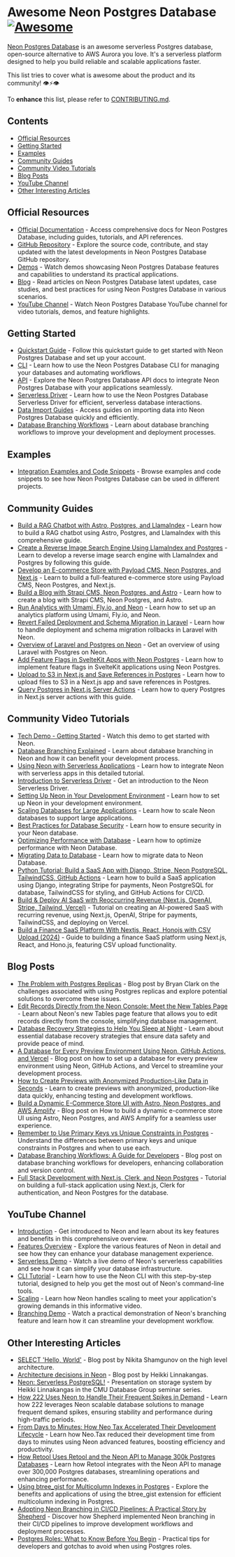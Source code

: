 # Awesome Neon Postgres Database  [![Awesome](https://awesome.re/badge-flat.svg)](https://awesome.re)

[Neon Postgres Database](https://neon.tech) is an awesome serverless Postgres database, open-source alternative to AWS Aurora you love. It's a serverless platform designed to help you build reliable and scalable applications faster.

This list tries to cover what is awesome about the product and its community! 👁⚡️👁

To **enhance** this list, please refer to [CONTRIBUTING.md](CONTRIBUTING.md).

## Contents

- [Official Resources](#official-resources)
- [Getting Started](#getting-started)
- [Examples](#examples)
- [Community Guides](#community-guides)
- [Community Video Tutorials](#community-video-tutorials)
- [Blog Posts](#blog-posts)
- [YouTube Channel](#youtube-channel)
- [Other Interesting Articles](#other-interesting-articles)

## Official Resources

- [Official Documentation](https://neon.tech/docs) - Access comprehensive docs for Neon Postgres Database, including guides, tutorials, and API references.
- [GitHub Repository](https://github.com/neondatabase/neon) - Explore the source code, contribute, and stay updated with the latest developments in Neon Postgres Database GitHub repository.
- [Demos](https://neon.tech/demos) - Watch demos showcasing Neon Postgres Database features and capabilities to understand its practical applications.
- [Blog](https://neon.tech/blog) - Read articles on Neon Postgres Database latest updates, case studies, and best practices for using Neon Postgres Database in various scenarios.
- [YouTube Channel](https://www.youtube.com/@neondatabase) - Watch Neon Postgres Database YouTube channel for video tutorials, demos, and feature highlights.

## Getting Started

- [Quickstart Guide](https://neon.tech/docs/get-started-with-neon/signing-up) - Follow this quickstart guide to get started with Neon Postgres Database and set up your account.
- [CLI](https://neon.tech/docs/reference/neon-cli) - Learn how to use the Neon Postgres Database CLI for managing your databases and automating workflows.
- [API](https://api-docs.neon.tech/reference/getting-started-with-neon-api) - Explore the Neon Postgres Database API docs to integrate Neon Postgres Database with your applications seamlessly.
- [Serverless Driver](https://neon.tech/docs/serverless/serverless-driver) - Learn how to use the Neon Postgres Database Serverless Driver for efficient, serverless database interactions.
- [Data Import Guides](https://neon.tech/docs/import/import-intro) - Access guides on importing data into Neon Postgres Database quickly and efficiently.
- [Database Branching Workflows](https://neon.tech/flow) - Learn about database branching workflows to improve your development and deployment processes.

## Examples

- [Integration Examples and Code Snippets](https://github.com/neondatabase/examples) - Browse examples and code snippets to see how Neon Postgres Database can be used in different projects.


## Community Guides

- [Build a RAG Chatbot with Astro, Postgres, and LlamaIndex](https://neon.tech/guides/chatbot-astro-postgres-llamaindex) - Learn how to build a RAG chatbot using Astro, Postgres, and LlamaIndex with this comprehensive guide.
- [Create a Reverse Image Search Engine Using LlamaIndex and Postgres](https://neon.tech/guides/llamaindex-postgres-search-images) - Learn to develop a reverse image search engine with LlamaIndex and Postgres by following this guide.
- [Develop an E-commerce Store with Payload CMS, Neon Postgres, and Next.js](https://neon.tech/guides/payload) - Learn to build a full-featured e-commerce store using Payload CMS, Neon Postgres, and Next.js.
- [Build a Blog with Strapi CMS, Neon Postgres, and Astro](https://neon.tech/guides/strapi-cms) - Learn how to create a blog with Strapi CMS, Neon Postgres, and Astro.
- [Run Analytics with Umami, Fly.io, and Neon](https://neon.tech/guides/self-hosting-umami-neon) - Learn how to set up an analytics platform using Umami, Fly.io, and Neon.
- [Revert Failed Deployment and Schema Migration in Laravel](https://neon.tech/guides/laravel-migration-rollbacks) - Learn how to handle deployment and schema migration rollbacks in Laravel with Neon.
- [Overview of Laravel and Postgres on Neon](https://neon.tech/guides/laravel-overview) - Get an overview of using Laravel with Postgres on Neon.
- [Add Feature Flags in SvelteKit Apps with Neon Postgres](https://neon.tech/guides/feature-flags-sveltekit) - Learn how to implement feature flags in SvelteKit applications using Neon Postgres.
- [Upload to S3 in Next.js and Save References in Postgres](https://neon.tech/guides/next-upload-aws-s3) - Learn how to upload files to S3 in a Next.js app and save references in Postgres.
- [Query Postgres in Next.js Server Actions](https://neon.tech/guides/next-server-actions) - Learn how to query Postgres in Next.js server actions with this guide.

## Community Video Tutorials

- [Tech Demo - Getting Started](https://www.youtube.com/watch?v=JtgwiJggOU0) - Watch this demo to get started with Neon.
- [Database Branching Explained](https://www.youtube.com/watch?v=hFULG1Dx8wo) - Learn about database branching in Neon and how it can benefit your development process.
- [Using Neon with Serverless Applications](https://www.youtube.com/watch?v=9pCsyBlpmrc&t=2s) - Learn how to integrate Neon with serverless apps in this detailed tutorial.
- [Introduction to Serverless Driver](https://www.youtube.com/watch?v=_LF-IvJsr5Y) - Get an introduction to the Neon Serverless Driver.
- [Setting Up Neon in Your Development Environment](https://www.youtube.com/watch?v=cxgAN7T3rq8) - Learn how to set up Neon in your development environment.
- [Scaling Databases for Large Applications](https://www.youtube.com/watch?v=jXyTIQOfTTk&t=7838s) - Learn how to scale Neon databases to support large applications.
- [Best Practices for Database Security](https://www.youtube.com/watch?v=W-Bd7nzzz3o&t=426s) - Learn how to ensure security in your Neon database.
- [Optimizing Performance with Database](https://www.youtube.com/watch?v=N_uNKAus0II&t=6387s) - Learn how to optimize performance with Neon Database.
- [Migrating Data to Database](https://www.youtube.com/watch?v=duMr6MTViUY) - Learn how to migrate data to Neon Database.
- [Python Tutorial: Build a SaaS App with Django, Stripe, Neon PostgreSQL, TailwindCSS, GitHub Actions](https://youtu.be/WbNNESIxJnY?si=Bv69eeyRvfKnuS45) - Learn how to build a SaaS application using Django, integrating Stripe for payments, Neon PostgreSQL for database, TailwindCSS for styling, and GitHub Actions for CI/CD.
- [Build & Deploy AI SaaS with Reoccurring Revenue (Next.js, OpenAI, Stripe, Tailwind, Vercel)](https://youtu.be/r895rFUbGtE?si=M_K9YSN36LV7Ft0a) - Tutorial on creating an AI-powered SaaS with recurring revenue, using Next.js, OpenAI, Stripe for payments, TailwindCSS, and deploying on Vercel.
- [Build a Finance SaaS Platform With Nextjs, React, Honojs with CSV Upload (2024)](https://youtu.be/N_uNKAus0II?si=F1fZTyomXU4c9YMD) - Guide to building a finance SaaS platform using Next.js, React, and Hono.js, featuring CSV upload functionality.

## Blog Posts

- [The Problem with Postgres Replicas](https://neon.tech/blog/the-problem-with-postgres-replicas) - Blog post by Bryan Clark on the challenges associated with using Postgres replicas and explore potential solutions to overcome these issues.
- [Edit Records Directly from the Neon Console: Meet the New Tables Page](https://neon.tech/blog/edit-records-directly-from-the-neon-console-meet-the-new-tables-page) - Learn about Neon's new Tables page feature that allows you to edit records directly from the console, simplifying database management.
- [Database Recovery Strategies to Help You Sleep at Night](https://neon.tech/blog/database-recovery-strategies-to-help-you-sleep-at-night) - Learn about essential database recovery strategies that ensure data safety and provide peace of mind.
- [A Database for Every Preview Environment Using Neon, GitHub Actions, and Vercel](https://neon.tech/blog/branching-with-preview-environments) - Blog post on how to set up a database for every preview environment using Neon, GitHub Actions, and Vercel to streamline your development process.
- [How to Create Previews with Anonymized Production-Like Data in Seconds](https://neon.tech/blog/how-to-create-previews-with-anonymized-production-like-data-in-seconds) - Learn to create previews with anonymized, production-like data quickly, enhancing testing and development workflows.
- [Build a Dynamic E-Commerce Store UI with Astro, Neon Postgres, and AWS Amplify](https://neon.tech/blog/build-a-dynamic-e-commerce-store-ui-with-astro-neon-postgres-and-aws-amplify) - Blog post on How to build a dynamic e-commerce store UI using Astro, Neon Postgres, and AWS Amplify for a seamless user experience.
- [Remember to Use Primary Keys vs Unique Constraints in Postgres](https://neon.tech/blog/remember-to-use-primary-keys-vs-unique-constraints-in-postgres) - Understand the differences between primary keys and unique constraints in Postgres and when to use each.
- [Database Branching Workflows: A Guide for Developers](https://neon.tech/blog/database-branching-workflows-a-guide-for-developers) - Blog post on database branching workflows for developers, enhancing collaboration and version control.
- [Full Stack Development with Next.js, Clerk, and Neon Postgres](https://www.freecodecamp.org/news/nextjs-clerk-neon-fullstack-development/) - Tutorial on building a full-stack application using Next.js, Clerk for authentication, and Neon Postgres for the database.


## YouTube Channel

- [Introduction](https://www.youtube.com/watch?v=EB0Nu_e9wCs) - Get introduced to Neon and learn about its key features and benefits in this comprehensive overview.
- [Features Overview](https://www.youtube.com/watch?v=I6DCo5RwHBE&t=474s) - Explore the various features of Neon in detail and see how they can enhance your database management experience.
- [Serverless Demo](https://www.youtube.com/watch?v=kvIK2NpuF2I) - Watch a live demo of Neon's serverless capabilities and see how it can simplify your database infrastructure.
- [CLI Tutorial](https://www.youtube.com/watch?v=i_mAHOhpBSA) - Learn how to use the Neon CLI with this step-by-step tutorial, designed to help you get the most out of Neon's command-line tools.
- [Scaling](https://www.youtube.com/watch?v=atuu5XWkHBI) - Learn how Neon handles scaling to meet your application's growing demands in this informative video.
- [Branching Demo](https://www.youtube.com/watch?v=MSdHFUCeQ8g) - Watch a practical demonstration of Neon's branching feature and learn how it can streamline your development workflow.

## Other Interesting Articles

- [SELECT 'Hello, World'](https://neon.tech/blog/hello-world/) - Blog post by Nikita Shamgunov on the high level architecture.
- [Architecture decisions in Neon](https://neon.tech/blog/architecture-decisions-in-neon/) - Blog post by Heikki Linnakangas.
- [Neon: Serverless PostgreSQL!](https://www.youtube.com/watch?v=rES0yzeERns) - Presentation on storage system by Heikki Linnakangas in the CMU Database Group seminar series.
- [How 222 Uses Neon to Handle Their Frequent Spikes in Demand](https://neon.tech/blog/how-222-uses-neon-to-handle-their-frequent-spikes-in-demand) - Learn how 222 leverages Neon scalable database solutions to manage frequent demand spikes, ensuring stability and performance during high-traffic periods.
- [From Days to Minutes: How Neo Tax Accelerated Their Development Lifecycle](https://neon.tech/blog/from-days-to-minutes-how-neo-tax-accelerated-their-development-lifecycle) - Learn how Neo.Tax reduced their development time from days to minutes using Neon advanced features, boosting efficiency and productivity.
- [How Retool Uses Retool and the Neon API to Manage 300k Postgres Databases](https://neon.tech/blog/how-retool-uses-retool-and-the-neon-api-to-manage-300k-postgres-databases) - Learn how Retool integrates with the Neon API to manage over 300,000 Postgres databases, streamlining operations and enhancing performance.
- [Using btree_gist for Multicolumn Indexes in Postgres](https://neon.tech/blog/btree_gist) - Explore the benefits and applications of using the btree_gist extension for efficient multicolumn indexing in Postgres.
- [Adopting Neon Branching in CI/CD Pipelines: A Practical Story by Shepherd](https://neon.tech/blog/adopting-neon-branching-in-ci-cd-pipelines-a-practical-story-by-shepherd) - Discover how Shepherd implemented Neon branching in their CI/CD pipelines to improve development workflows and deployment processes.
- [Postgres Roles: What to Know Before You Begin](https://neon.tech/blog/the-non-obviousness-of-postgres-roles) - Practical tips for developers and gotchas to avoid when using Postgres roles.
